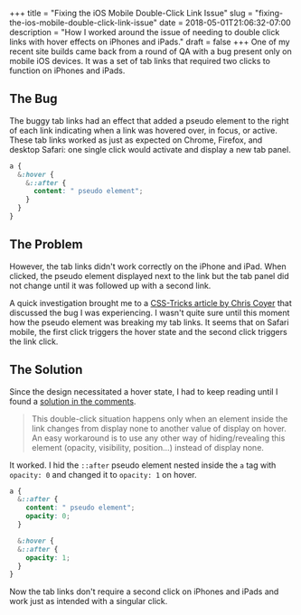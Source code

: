 +++
title = "Fixing the iOS Mobile Double-Click Link Issue"
slug = "fixing-the-ios-mobile-double-click-link-issue"
date = 2018-05-01T21:06:32-07:00
description = "How I worked around the issue of needing to double click links with hover effects on iPhones and iPads."
draft = false
+++
One of my recent site builds came back from a round of QA with a bug present only on mobile iOS devices. It was a set of tab links that required two clicks to function on  iPhones and iPads.

## The Bug
The buggy tab links had an effect that added a pseudo element to the right of each link indicating when a link was hovered over, in focus, or active. These tab links worked as just as expected on Chrome, Firefox, and desktop Safari: one single click would activate and display a new tab panel.

```scss
a {
  &:hover {
    &::after {
      content: " pseudo element";
    }
  }
}
```

## The Problem
However, the tab links didn't work correctly on the iPhone and iPad. When clicked, the pseudo element displayed next to the link but the tab panel did not change until it was followed up with a second link.

A quick investigation brought me to a [CSS-Tricks article by Chris Coyer](https://css-tricks.com/annoying-mobile-double-tap-link-issue/) that discussed the bug I was experiencing. I wasn't quite sure until this moment how the pseudo element was breaking my tab links. It seems that on Safari mobile, the first click triggers the hover state and the second click  triggers the link click.

## The Solution
Since the design necessitated a hover state, I had to keep reading until I found a [solution in the comments](https://css-tricks.com/annoying-mobile-double-tap-link-issue/#comment-1604517).

> This double-click situation happens only when an element inside the link changes from display none to another value of display on hover. An easy workaround is to use any other way of hiding/revealing this element (opacity, visibility, position…) instead of display none.

It worked. I hid the `::after` pseudo element nested inside the `a` tag with `opacity: 0` and changed it to `opacity: 1` on hover.

```scss
a {
  &::after {
    content: " pseudo element";
    opacity: 0;
  }

  &:hover {
  &::after {
    opacity: 1;
  }
}
```

Now the tab links don't require a second click on iPhones and iPads and work just as intended with a singular click.
